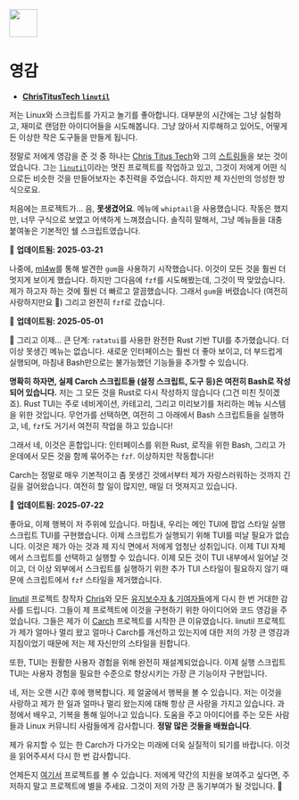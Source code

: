 <img src="https://cdn-icons-png.flaticon.com/128/7119/7119415.png" width="50" />

<br>

# 영감

- **[ChrisTitusTech `linutil`](https://github.com/ChrisTitusTech/linutil/)**  

저는 Linux와 스크립트를 가지고 놀기를 좋아합니다. 대부분의 시간에는 그냥 실험하고, 재미로 랜덤한 아이디어들을 시도해봅니다. 그냥 앉아서 지루해하고 있어도, 어떻게든 이상한 작은 도구들을 만들게 됩니다.

정말로 저에게 영감을 준 것 중 하나는 [Chris Titus Tech](https://www.youtube.com/@ChrisTitusTech)와 그의 [스트림들](https://www.youtube.com/@TitusTechTalk)을 보는 것이었습니다. 그는 [`linutil`](https://github.com/ChrisTitusTech/linutil/)이라는 멋진 프로젝트를 작업하고 있고, 그것이 저에게 어떤 식으로든 비슷한 것을 만들어보자는 추진력을 주었습니다. 하지만 제 자신만의 엉성한 방식으로요.

처음에는 프로젝트가... 음, **못생겼어요**. 메뉴에 `whiptail`을 사용했습니다. 작동은 했지만, 너무 구식으로 보였고 어색하게 느껴졌습니다. 솔직히 말해서, 그냥 메뉴들을 대충 붙여놓은 기본적인 쉘 스크립트였습니다.

📅 **업데이트됨: 2025-03-21**  

나중에, [ml4w](https://github.com/mylinuxforwork)를 통해 발견한 `gum`을 사용하기 시작했습니다. 이것이 모든 것을 훨씬 더 멋지게 보이게 했습니다. 하지만 그다음에 `fzf`를 시도해봤는데, 그것이 딱 맞았습니다. 제가 하고자 하는 것에 훨씬 더 빠르고 깔끔했습니다. 그래서 `gum`을 버렸습니다 (여전히 사랑하지만요 💖) 그리고 완전히 `fzf`로 갔습니다.

📅 **업데이트됨: 2025-05-01**  

🦀 그리고 이제... 큰 단계: `ratatui`를 사용한 완전한 Rust 기반 TUI를 추가했습니다. 더 이상 못생긴 메뉴는 없습니다. 새로운 인터페이스는 훨씬 더 좋아 보이고, 더 부드럽게 실행되며, 마침내 Bash만으로는 불가능했던 기능들을 추가할 수 있습니다.

**명확히 하자면, 실제 Carch 스크립트들 (설정 스크립트, 도구 등)은 여전히 Bash로 작성되어 있습니다.** 저는 그 모든 것을 Rust로 다시 작성하지 않습니다 (그건 미친 짓이겠죠). Rust TUI는 주로 네비게이션, 카테고리, 그리고 미리보기를 처리하는 메뉴 시스템을 위한 것입니다. 무언가를 선택하면, 여전히 그 아래에서 Bash 스크립트들을 실행하고, 네, `fzf`도 거기서 여전히 작업을 하고 있습니다!

그래서 네, 이것은 혼합입니다: 인터페이스를 위한 Rust, 로직을 위한 Bash, 그리고 가운데에서 모든 것을 함께 묶어주는 `fzf`. 이상하지만 작동합니다!

Carch는 정말로 매우 기본적이고 좀 못생긴 것에서부터 제가 자랑스러워하는 것까지 긴 길을 걸어왔습니다. 여전히 할 일이 많지만, 매일 더 멋져지고 있습니다.

📅 **업데이트됨: 2025-07-22**

좋아요, 이제 행복이 저 주위에 있습니다. 마침내, 우리는 메인 TUI에 팝업 스타일 실행 스크립트 TUI를 구현했습니다. 이제 스크립트가 실행되기 위해 TUI를 떠날 필요가 없습니다. 이것은 제가 아는 것과 제 지식 면에서 저에게 엄청난 성취입니다. 이제 TUI 자체에서 스크립트를 선택하고 실행할 수 있습니다. 이제 모든 것이 TUI 내부에서 일어날 것이고, 더 이상 외부에서 스크립트를 실행하기 위한 추가 TUI 스타일이 필요하지 않기 때문에 스크립트에서 `fzf` 스타일을 제거했습니다.

[linutil](https://github.com/ChrisTitusTech/linutil) 프로젝트 창작자 [Chris](https://github.com/ChrisTitusTech)와 모든 [유지보수자 & 기여자들](https://github.com/ChrisTitusTech/linutil/graphs/contributors)에게 다시 한 번 거대한 감사를 드립니다. 그들이 제 프로젝트에 이것을 구현하기 위한 아이디어와 코드 영감을 주었습니다. 그들은 제가 이 [Carch](https://github.com/harilvfs/carch) 프로젝트를 시작한 큰 이유였습니다. linutil 프로젝트가 제가 얼마나 멀리 왔고 얼마나 Carch를 개선하고 있는지에 대한 저의 가장 큰 영감과 지침이었기 때문에 저는 제 자신만의 스타일을 원합니다.

또한, TUI는 원활한 사용자 경험을 위해 완전히 재설계되었습니다. 이제 실행 스크립트 TUI는 사용자 경험을 필요한 수준으로 향상시키는 가장 큰 기능이자 구현입니다.

네, 저는 오랜 시간 후에 행복합니다. 제 얼굴에서 행복을 볼 수 있습니다. 저는 이것을 사랑하고 제가 한 일과 얼마나 멀리 왔는지에 대해 항상 큰 사랑을 가지고 있습니다. 과정에서 배우고, 기복을 통해 일어나고 있습니다. 도움을 주고 아이디어를 주는 모든 사람들과 Linux 커뮤니티 사람들에게 감사합니다. **정말 많은 것들을 배웠습니다**.

제가 유지할 수 있는 한 Carch가 다가오는 미래에 더욱 실질적이 되기를 바랍니다. 이것을 읽어주셔서 다시 한 번 감사합니다.

언제든지 [여기서](https://github.com/harilvfs) 프로젝트를 볼 수 있습니다. 저에게 약간의 지원을 보여주고 싶다면, 주저하지 말고 프로젝트에 별을 주세요. 그것이 저의 가장 큰 동기부여가 될 것입니다. 🙂